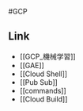 #GCP 

## Link

- [[GCP_機械学習]]
- [[GAE]]
- [[Cloud Shell]]
- [[Pub Sub]]
- [[commands]]
- [[Cloud Build]]